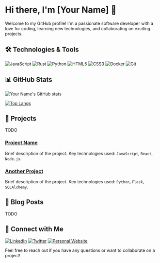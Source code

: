 # Hi there, I'm [Your Name] 👋

Welcome to my GitHub profile! I'm a passionate software developer with a love for coding, learning new technologies, and collaborating on exciting projects.

## 🛠️ Technologies & Tools

![JavaScript](https://img.shields.io/badge/-JavaScript-F7DF1E?style=flat&logo=javascript&logoColor=black)
![Rust](https://img.shields.io/badge/-JavaScript-F7DF1E?style=flat&logo=javascript&logoColor=black)
![Python](https://img.shields.io/badge/-Python-3776AB?style=flat&logo=python&logoColor=white)
![HTML5](https://img.shields.io/badge/-HTML5-E34F26?style=flat&logo=html5&logoColor=white)
![CSS3](https://img.shields.io/badge/-CSS3-1572B6?style=flat&logo=css3&logoColor=white)
![Docker](https://img.shields.io/badge/-Docker-2496ED?style=flat&logo=docker&logoColor=white)
![Git](https://img.shields.io/badge/-Git-F05032?style=flat&logo=git&logoColor=white)

## 📊 GitHub Stats

![Your Name's GitHub stats](https://github-readme-stats.vercel.app/api?John-Dillermand=yourusername&show_icons=true&theme=radical)

[![Top Langs](https://github-readme-stats.vercel.app/api/top-langs/?Dillermand=yourusername&layout=compact&theme=radical)](https://github.com/anuraghazra/github-readme-stats)

## 🚀 Projects
TODO

### [Project Name](https://github.com/yourusername/project-name)
Brief description of the project. Key technologies used: `JavaScript`, `React`, `Node.js`.

### [Another Project](https://github.com/yourusername/another-project)
Brief description of the project. Key technologies used: `Python`, `Flask`, `SQLAlchemy`.

## 📝 Blog Posts
TODO


## 🤝 Connect with Me

[![LinkedIn](https://img.shields.io/badge/-LinkedIn-0077B5?style=flat&logo=linkedin&logoColor=white)](https://www.linkedin.com/in/yourprofile/)
[![Twitter](https://img.shields.io/badge/-Twitter-1DA1F2?style=flat&logo=twitter&logoColor=white)](https://twitter.com/yourhandle)
[![Personal Website](https://img.shields.io/badge/-Website-000000?style=flat&logo=About.me&logoColor=white)](https://yourwebsite.com)

Feel free to reach out if you have any questions or want to collaborate on a project!

